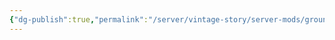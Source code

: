 ```yaml
---
{"dg-publish":true,"permalink":"/server/vintage-story/server-mods/grounded-torchholders/","tags":["vs-potentially-outdated"]}
---
```


